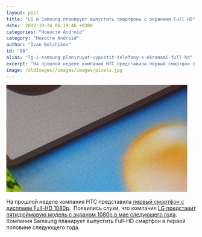 ```yaml
---
layout: post
title: "LG и Samsung планируют выпустить смартфоны с экранами Full HD"
date:  2012-10-24 06:19:46 +0300
categories: "Новости Android"
category: "Новости Android"
author: "Ivan Belchikov"
id: "86"
alias: "lg-i-samsung-planiruyut-vypustit-telefony-s-ekranami-full-hd"
excerpt: "На прошлой неделе компания HTC представила первый смартфон с дисплеем Full-HD 1080p.  Появились слухи, что компания LG представит пятидюймовую модель с экраном 1080p в мае следующего года.  Компания Samsung планирует выпустить Full-HD смартфон в первой половине следующего года."
image: /oldImages//images/images/pixels.jpg
---
```

<a href="#" rel="nofollow" ><img  src="/oldImages/images/images/pixels.jpg" border="0" alt="" ></a>


На прошлой неделе компания HTC представила<a href="#"  rel="nofollow"> первый смартфон с дисплеем Full-HD 1080p</a>.  Появились слухи, что компания <a href="#"  rel="nofollow">LG представит пятидюймовую модель с экраном 1080p в мае следующего года</a>.  Компания Samsung планирует выпустить Full-HD смартфон в первой половине следующего года.


